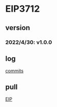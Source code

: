 # EIP3712
## version
### 2022/4/30: v1.0.0
## log
[commits](https://github.com/naturaldao/EIPs/commits/Eip-Branch/EIPS/eip-3712.md)
## pull
[EIP](https://github.com/ethereum/EIPs/pull/3712)
